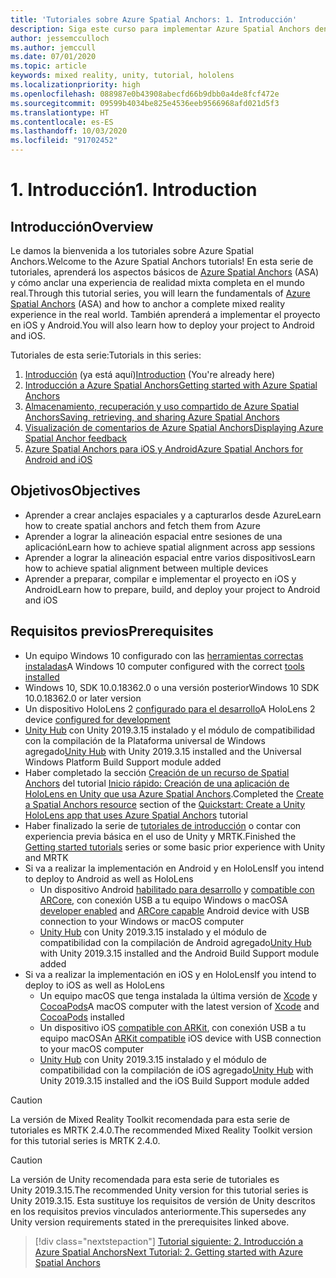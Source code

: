 ```yaml
---
title: 'Tutoriales sobre Azure Spatial Anchors: 1. Introducción'
description: Siga este curso para implementar Azure Spatial Anchors dentro de una aplicación de realidad mixta.
author: jessemcculloch
ms.author: jemccull
ms.date: 07/01/2020
ms.topic: article
keywords: mixed reality, unity, tutorial, hololens
ms.localizationpriority: high
ms.openlocfilehash: 088987e0b43908abecfd66b9dbb0a4de8fcf472e
ms.sourcegitcommit: 09599b4034be825e4536eeb9566968afd021d5f3
ms.translationtype: HT
ms.contentlocale: es-ES
ms.lasthandoff: 10/03/2020
ms.locfileid: "91702452"
---
```

# <a name="1-introduction"></a><span data-ttu-id="33c5f-105">1. Introducción</span><span class="sxs-lookup"><span data-stu-id="33c5f-105">1. Introduction</span></span>

## <a name="overview"></a><span data-ttu-id="33c5f-106">Introducción</span><span class="sxs-lookup"><span data-stu-id="33c5f-106">Overview</span></span>

<span data-ttu-id="33c5f-107">Le damos la bienvenida a los tutoriales sobre Azure Spatial Anchors.</span><span class="sxs-lookup"><span data-stu-id="33c5f-107">Welcome to the Azure Spatial Anchors tutorials!</span></span> <span data-ttu-id="33c5f-108">En esta serie de tutoriales, aprenderá los aspectos básicos de <a href="https://azure.microsoft.com/services/spatial-anchors" target="_blank">Azure Spatial Anchors</a> (ASA) y cómo anclar una experiencia de realidad mixta completa en el mundo real.</span><span class="sxs-lookup"><span data-stu-id="33c5f-108">Through this tutorial series, you will learn the fundamentals of <a href="https://azure.microsoft.com/services/spatial-anchors" target="_blank">Azure Spatial Anchors</a> (ASA) and how to anchor a complete mixed reality experience in the real world.</span></span> <span data-ttu-id="33c5f-109">También aprenderá a implementar el proyecto en iOS y Android.</span><span class="sxs-lookup"><span data-stu-id="33c5f-109">You will also learn how to deploy your project to Android and iOS.</span></span>

<span data-ttu-id="33c5f-110">Tutoriales de esta serie:</span><span class="sxs-lookup"><span data-stu-id="33c5f-110">Tutorials in this series:</span></span>

1. <span data-ttu-id="33c5f-111">[Introducción](mr-learning-asa-01.md) (ya está aquí)</span><span class="sxs-lookup"><span data-stu-id="33c5f-111">[Introduction](mr-learning-asa-01.md) (You're already here)</span></span>
2. [<span data-ttu-id="33c5f-112">Introducción a Azure Spatial Anchors</span><span class="sxs-lookup"><span data-stu-id="33c5f-112">Getting started with Azure Spatial Anchors</span></span>](mr-learning-asa-02.md)
3. [<span data-ttu-id="33c5f-113">Almacenamiento, recuperación y uso compartido de Azure Spatial Anchors</span><span class="sxs-lookup"><span data-stu-id="33c5f-113">Saving, retrieving, and sharing Azure Spatial Anchors</span></span>](mr-learning-asa-03.md)
4. [<span data-ttu-id="33c5f-114">Visualización de comentarios de Azure Spatial Anchors</span><span class="sxs-lookup"><span data-stu-id="33c5f-114">Displaying Azure Spatial Anchor feedback</span></span>](mr-learning-asa-04.md)
5. [<span data-ttu-id="33c5f-115">Azure Spatial Anchors para iOS y Android</span><span class="sxs-lookup"><span data-stu-id="33c5f-115">Azure Spatial Anchors for Android and iOS</span></span>](mr-learning-asa-05.md)

## <a name="objectives"></a><span data-ttu-id="33c5f-116">Objetivos</span><span class="sxs-lookup"><span data-stu-id="33c5f-116">Objectives</span></span>

* <span data-ttu-id="33c5f-117">Aprender a crear anclajes espaciales y a capturarlos desde Azure</span><span class="sxs-lookup"><span data-stu-id="33c5f-117">Learn how to create spatial anchors and fetch them from Azure</span></span>
* <span data-ttu-id="33c5f-118">Aprender a lograr la alineación espacial entre sesiones de una aplicación</span><span class="sxs-lookup"><span data-stu-id="33c5f-118">Learn how to achieve spatial alignment across app sessions</span></span>
* <span data-ttu-id="33c5f-119">Aprender a lograr la alineación espacial entre varios dispositivos</span><span class="sxs-lookup"><span data-stu-id="33c5f-119">Learn how to achieve spatial alignment between multiple devices</span></span>
* <span data-ttu-id="33c5f-120">Aprender a preparar, compilar e implementar el proyecto en iOS y Android</span><span class="sxs-lookup"><span data-stu-id="33c5f-120">Learn how to prepare, build, and deploy your project to Android and iOS</span></span>

## <a name="prerequisites"></a><span data-ttu-id="33c5f-121">Requisitos previos</span><span class="sxs-lookup"><span data-stu-id="33c5f-121">Prerequisites</span></span>

* <span data-ttu-id="33c5f-122">Un equipo Windows 10 configurado con las [herramientas correctas instaladas](../../install-the-tools.md)</span><span class="sxs-lookup"><span data-stu-id="33c5f-122">A Windows 10 computer configured with the correct [tools installed](../../install-the-tools.md)</span></span>
* <span data-ttu-id="33c5f-123">Windows 10, SDK 10.0.18362.0 o una versión posterior</span><span class="sxs-lookup"><span data-stu-id="33c5f-123">Windows 10 SDK 10.0.18362.0 or later version</span></span>
* <span data-ttu-id="33c5f-124">Un dispositivo HoloLens 2 [configurado para el desarrollo](../../platform-capabilities-and-apis/using-visual-studio.md#enabling-developer-mode)</span><span class="sxs-lookup"><span data-stu-id="33c5f-124">A HoloLens 2 device [configured for development](../../platform-capabilities-and-apis/using-visual-studio.md#enabling-developer-mode)</span></span>
* <span data-ttu-id="33c5f-125"><a href="https://docs.unity3d.com/Manual/GettingStartedInstallingHub.html" target="_blank">Unity Hub</a> con Unity 2019.3.15 instalado y el módulo de compatibilidad con la compilación de la Plataforma universal de Windows agregado</span><span class="sxs-lookup"><span data-stu-id="33c5f-125"><a href="https://docs.unity3d.com/Manual/GettingStartedInstallingHub.html" target="_blank">Unity Hub</a> with Unity 2019.3.15 installed and the Universal Windows Platform Build Support module added</span></span>
* <span data-ttu-id="33c5f-126">Haber completado la sección [Creación de un recurso de Spatial Anchors](https://docs.microsoft.com/azure/spatial-anchors/quickstarts/get-started-unity-hololens#create-a-spatial-anchors-resource) del tutorial [Inicio rápido: Creación de una aplicación de HoloLens en Unity que usa Azure Spatial Anchors](https://docs.microsoft.com/azure/spatial-anchors/quickstarts/get-started-unity-hololens).</span><span class="sxs-lookup"><span data-stu-id="33c5f-126">Completed the [Create a Spatial Anchors resource](https://docs.microsoft.com/azure/spatial-anchors/quickstarts/get-started-unity-hololens#create-a-spatial-anchors-resource) section of the [Quickstart: Create a Unity HoloLens app that uses Azure Spatial Anchors](https://docs.microsoft.com/azure/spatial-anchors/quickstarts/get-started-unity-hololens) tutorial</span></span>
* <span data-ttu-id="33c5f-127">Haber finalizado la serie de [tutoriales de introducción](mr-learning-base-01.md) o contar con experiencia previa básica en el uso de Unity y MRTK.</span><span class="sxs-lookup"><span data-stu-id="33c5f-127">Finished the [Getting started tutorials](mr-learning-base-01.md) series or some basic prior experience with Unity and MRTK</span></span>
* <span data-ttu-id="33c5f-128">Si va a realizar la implementación en Android y en HoloLens</span><span class="sxs-lookup"><span data-stu-id="33c5f-128">If you intend to deploy to Android as well as HoloLens</span></span>
  * <span data-ttu-id="33c5f-129">Un dispositivo Android <a href="https://developer.android.com/studio/debug/dev-options" target="_blank">habilitado para desarrollo</a> y <a href="https://developers.google.com/ar/discover/supported-devices" target="_blank">compatible con ARCore</a>, con conexión USB a tu equipo Windows o macOS</span><span class="sxs-lookup"><span data-stu-id="33c5f-129">A <a href="https://developer.android.com/studio/debug/dev-options" target="_blank">developer enabled</a> and <a href="https://developers.google.com/ar/discover/supported-devices" target="_blank">ARCore capable</a> Android device with USB connection to your Windows or macOS computer</span></span>
  * <span data-ttu-id="33c5f-130"><a href="https://docs.unity3d.com/Manual/GettingStartedInstallingHub.html" target="_blank">Unity Hub</a> con Unity 2019.3.15 instalado y el módulo de compatibilidad con la compilación de Android agregado</span><span class="sxs-lookup"><span data-stu-id="33c5f-130"><a href="https://docs.unity3d.com/Manual/GettingStartedInstallingHub.html" target="_blank">Unity Hub</a> with Unity 2019.3.15 installed and the Android Build Support module added</span></span>
* <span data-ttu-id="33c5f-131">Si va a realizar la implementación en iOS y en HoloLens</span><span class="sxs-lookup"><span data-stu-id="33c5f-131">If you intend to deploy to iOS as well as HoloLens</span></span>
  * <span data-ttu-id="33c5f-132">Un equipo macOS que tenga instalada la última versión de <a href="https://geo.itunes.apple.com/us/app/xcode/id497799835?mt=12" target="_blank">Xcode</a> y <a href="https://cocoapods.org" target="_blank">CocoaPods</a></span><span class="sxs-lookup"><span data-stu-id="33c5f-132">A macOS computer with the latest version of <a href="https://geo.itunes.apple.com/us/app/xcode/id497799835?mt=12" target="_blank">Xcode</a> and <a href="https://cocoapods.org" target="_blank">CocoaPods</a> installed</span></span>
  * <span data-ttu-id="33c5f-133">Un dispositivo iOS <a href="https://developer.apple.com/documentation/arkit/verifying_device_support_and_user_permission" target="_blank">compatible con ARKit</a>, con conexión USB a tu equipo macOS</span><span class="sxs-lookup"><span data-stu-id="33c5f-133">An <a href="https://developer.apple.com/documentation/arkit/verifying_device_support_and_user_permission" target="_blank">ARKit compatible</a> iOS device with USB connection to your macOS computer</span></span>
  * <span data-ttu-id="33c5f-134"><a href="https://docs.unity3d.com/Manual/GettingStartedInstallingHub.html" target="_blank">Unity Hub</a> con Unity 2019.3.15 instalado y el módulo de compatibilidad con la compilación de iOS agregado</span><span class="sxs-lookup"><span data-stu-id="33c5f-134"><a href="https://docs.unity3d.com/Manual/GettingStartedInstallingHub.html" target="_blank">Unity Hub</a> with Unity 2019.3.15 installed and the iOS Build Support module added</span></span>

> [!CAUTION]
> <span data-ttu-id="33c5f-135">La versión de Mixed Reality Toolkit recomendada para esta serie de tutoriales es MRTK 2.4.0.</span><span class="sxs-lookup"><span data-stu-id="33c5f-135">The recommended Mixed Reality Toolkit version for this tutorial series is MRTK 2.4.0.</span></span>

> [!CAUTION]
> <span data-ttu-id="33c5f-136">La versión de Unity recomendada para esta serie de tutoriales es Unity 2019.3.15.</span><span class="sxs-lookup"><span data-stu-id="33c5f-136">The recommended Unity version for this tutorial series is Unity 2019.3.15.</span></span> <span data-ttu-id="33c5f-137">Esta sustituye los requisitos de versión de Unity descritos en los requisitos previos vinculados anteriormente.</span><span class="sxs-lookup"><span data-stu-id="33c5f-137">This supersedes any Unity version requirements stated in the prerequisites linked above.</span></span>

> [!div class="nextstepaction"]
> [<span data-ttu-id="33c5f-138">Tutorial siguiente: 2. Introducción a Azure Spatial Anchors</span><span class="sxs-lookup"><span data-stu-id="33c5f-138">Next Tutorial: 2. Getting started with Azure Spatial Anchors</span></span>](mr-learning-asa-02.md)

